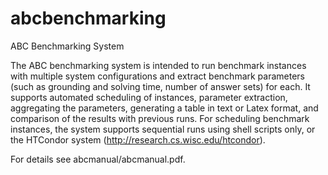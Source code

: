 # abcbenchmarking
ABC Benchmarking System

The ABC benchmarking system is intended to run benchmark instances with multiple system configurations
and extract benchmark parameters (such as grounding and solving time, number of answer sets) for each.
It supports automated scheduling of instances, parameter extraction,
aggregating the parameters, generating a table in text or Latex format,
and comparison of the results with previous runs.
For scheduling benchmark instances, the system supports sequential runs using shell scripts only,
or the HTCondor system (http://research.cs.wisc.edu/htcondor).

For details see abcmanual/abcmanual.pdf.
